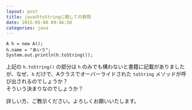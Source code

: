 ```yaml
---
layout: post
title: javaのtoStringに関しての質問
date: 2015-05-08 09:46:58
categories: java
---
```

<pre><code>A h = new A();
h.name = "あいう";
System.out.println(h.toString());
</code></pre>

<p>上記の <code>h.toString()</code> の部分は <code>h</code> のみでも構わないと書籍に記載がありましたが、なぜ、<code>h</code> だけで、Aクラスでオーバーライドされた <code>toString</code> メソッドが呼び出されるのでしょうか？<br>
そういう決まりなのでしょうか？</p>

<p>詳しい方、ご教示ください。よろしくお願いいたします。</p>
